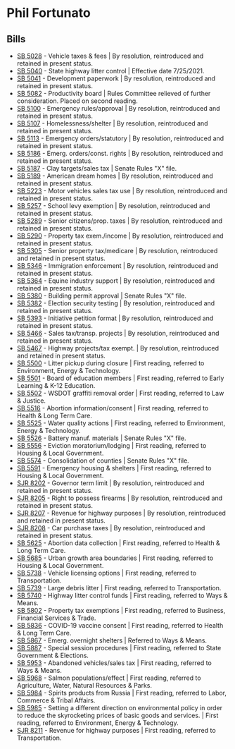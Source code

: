 # Phil Fortunato
## Bills
* [SB 5028](/bill/2021-22/sb/5028/) - Vehicle taxes & fees | By resolution, reintroduced and retained in present status.
* [SB 5040](/bill/2021-22/sb/5040/) - State highway litter control | Effective date 7/25/2021.
* [SB 5041](/bill/2021-22/sb/5041/) - Development paperwork | By resolution, reintroduced and retained in present status.
* [SB 5082](/bill/2021-22/sb/5082/) - Productivity board | Rules Committee relieved of further consideration.  Placed on second reading.
* [SB 5100](/bill/2021-22/sb/5100/) - Emergency rules/approval | By resolution, reintroduced and retained in present status.
* [SB 5107](/bill/2021-22/sb/5107/) - Homelessness/shelter | By resolution, reintroduced and retained in present status.
* [SB 5113](/bill/2021-22/sb/5113/) - Emergency orders/statutory | By resolution, reintroduced and retained in present status.
* [SB 5186](/bill/2021-22/sb/5186/) - Emerg. orders/const. rights | By resolution, reintroduced and retained in present status.
* [SB 5187](/bill/2021-22/sb/5187/) - Clay targets/sales tax | Senate Rules "X" file.
* [SB 5189](/bill/2021-22/sb/5189/) - American dream homes | By resolution, reintroduced and retained in present status.
* [SB 5223](/bill/2021-22/sb/5223/) - Motor vehicles sales tax use | By resolution, reintroduced and retained in present status.
* [SB 5257](/bill/2021-22/sb/5257/) - School levy exemption | By resolution, reintroduced and retained in present status.
* [SB 5289](/bill/2021-22/sb/5289/) - Senior citizens/prop. taxes | By resolution, reintroduced and retained in present status.
* [SB 5290](/bill/2021-22/sb/5290/) - Property tax exem./income | By resolution, reintroduced and retained in present status.
* [SB 5305](/bill/2021-22/sb/5305/) - Senior property tax/medicare | By resolution, reintroduced and retained in present status.
* [SB 5346](/bill/2021-22/sb/5346/) - Immigration enforcement | By resolution, reintroduced and retained in present status.
* [SB 5364](/bill/2021-22/sb/5364/) - Equine industry support | By resolution, reintroduced and retained in present status.
* [SB 5380](/bill/2021-22/sb/5380/) - Building permit approval | Senate Rules "X" file.
* [SB 5382](/bill/2021-22/sb/5382/) - Election security testing | By resolution, reintroduced and retained in present status.
* [SB 5393](/bill/2021-22/sb/5393/) - Initiative petition format | By resolution, reintroduced and retained in present status.
* [SB 5466](/bill/2021-22/sb/5466/) - Sales tax/transp. projects | By resolution, reintroduced and retained in present status.
* [SB 5467](/bill/2021-22/sb/5467/) - Highway projects/tax exempt. | By resolution, reintroduced and retained in present status.
* [SB 5500](/bill/2021-22/sb/5500/) - Litter pickup during closure | First reading, referred to Environment, Energy & Technology.
* [SB 5501](/bill/2021-22/sb/5501/) - Board of education members | First reading, referred to Early Learning & K-12 Education.
* [SB 5502](/bill/2021-22/sb/5502/) - WSDOT graffiti removal order | First reading, referred to Law & Justice.
* [SB 5516](/bill/2021-22/sb/5516/) - Abortion information/consent | First reading, referred to Health & Long Term Care.
* [SB 5525](/bill/2021-22/sb/5525/) - Water quality actions | First reading, referred to Environment, Energy & Technology.
* [SB 5526](/bill/2021-22/sb/5526/) - Battery manuf. materials | Senate Rules "X" file.
* [SB 5556](/bill/2021-22/sb/5556/) - Eviction moratorium/lodging | First reading, referred to Housing & Local Government.
* [SB 5574](/bill/2021-22/sb/5574/) - Consolidation of counties | Senate Rules "X" file.
* [SB 5591](/bill/2021-22/sb/5591/) - Emergency housing & shelters | First reading, referred to Housing & Local Government.
* [SJR 8202](/bill/2021-22/sjr/8202/) - Governor term limit | By resolution, reintroduced and retained in present status.
* [SJR 8205](/bill/2021-22/sjr/8205/) - Right to possess firearms | By resolution, reintroduced and retained in present status.
* [SJR 8207](/bill/2021-22/sjr/8207/) - Revenue for highway purposes | By resolution, reintroduced and retained in present status.
* [SJR 8208](/bill/2021-22/sjr/8208/) - Car purchase taxes | By resolution, reintroduced and retained in present status.
* [SB 5625](/bill/2021-22/sb/5625/) - Abortion data collection | First reading, referred to Health & Long Term Care.
* [SB 5685](/bill/2021-22/sb/5685/) - Urban growth area boundaries | First reading, referred to Housing & Local Government.
* [SB 5738](/bill/2021-22/sb/5738/) - Vehicle licensing options | First reading, referred to Transportation.
* [SB 5739](/bill/2021-22/sb/5739/) - Large debris litter | First reading, referred to Transportation.
* [SB 5740](/bill/2021-22/sb/5740/) - Highway litter control funds | First reading, referred to Ways & Means.
* [SB 5802](/bill/2021-22/sb/5802/) - Property tax exemptions | First reading, referred to Business, Financial Services & Trade.
* [SB 5836](/bill/2021-22/sb/5836/) - COVID-19 vaccine consent | First reading, referred to Health & Long Term Care.
* [SB 5867](/bill/2021-22/sb/5867/) - Emerg. overnight shelters | Referred to Ways & Means.
* [SB 5887](/bill/2021-22/sb/5887/) - Special session procedures | First reading, referred to State Government & Elections.
* [SB 5953](/bill/2021-22/sb/5953/) - Abandoned vehicles/sales tax | First reading, referred to Ways & Means.
* [SB 5968](/bill/2021-22/sb/5968/) - Salmon populations/effect | First reading, referred to Agriculture, Water, Natural Resources & Parks.
* [SB 5984](/bill/2021-22/sb/5984/) - Spirits products from Russia | First reading, referred to Labor, Commerce & Tribal Affairs.
* [SB 5985](/bill/2021-22/sb/5985/) - Setting a different direction on environmental policy in order to reduce the skyrocketing prices of basic goods and services. | First reading, referred to Environment, Energy & Technology.
* [SJR 8211](/bill/2021-22/sjr/8211/) - Revenue for highway purposes | First reading, referred to Transportation.
